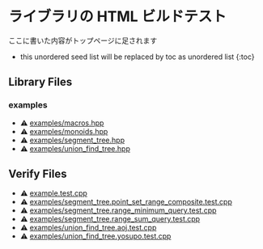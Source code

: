 <!-- mathjax config similar to math.stackexchange -->
<script type="text/javascript" async
  src="https://cdnjs.cloudflare.com/ajax/libs/mathjax/2.7.5/MathJax.js?config=TeX-MML-AM_CHTML">
</script>
<script type="text/x-mathjax-config">
  MathJax.Hub.Config({
    TeX: { equationNumbers: { autoNumber: "AMS" }},
    tex2jax: {
      inlineMath: [ ['$','$'] ],
      processEscapes: true
    },
    "HTML-CSS": { matchFontHeight: false },
    displayAlign: "left",
    displayIndent: "2em"
  });
</script>

<script type="text/javascript" src="https://cdnjs.cloudflare.com/ajax/libs/jquery/3.4.1/jquery.min.js"></script>
<script src="https://cdn.jsdelivr.net/npm/jquery-balloon-js@1.1.2/jquery.balloon.min.js" integrity="sha256-ZEYs9VrgAeNuPvs15E39OsyOJaIkXEEt10fzxJ20+2I=" crossorigin="anonymous"></script>
<script type="text/javascript" src="assets/js/copy-button.js"></script>
<link rel="stylesheet" href="assets/css/copy-button.css" />


# ライブラリの HTML ビルドテスト

ここに書いた内容がトップページに足されます

* this unordered seed list will be replaced by toc as unordered list
{:toc}

## Library Files
### examples
* :warning: [examples/macros.hpp](library/examples/macros.hpp.html)
* :warning: [examples/monoids.hpp](library/examples/monoids.hpp.html)
* :warning: [examples/segment_tree.hpp](library/examples/segment_tree.hpp.html)
* :warning: [examples/union_find_tree.hpp](library/examples/union_find_tree.hpp.html)


## Verify Files
* :warning: [example.test.cpp](verify/example.test.cpp.html)
* :warning: [examples/segment_tree.point_set_range_composite.test.cpp](verify/examples/segment_tree.point_set_range_composite.test.cpp.html)
* :warning: [examples/segment_tree.range_minimum_query.test.cpp](verify/examples/segment_tree.range_minimum_query.test.cpp.html)
* :warning: [examples/segment_tree.range_sum_query.test.cpp](verify/examples/segment_tree.range_sum_query.test.cpp.html)
* :warning: [examples/union_find_tree.aoj.test.cpp](verify/examples/union_find_tree.aoj.test.cpp.html)
* :warning: [examples/union_find_tree.yosupo.test.cpp](verify/examples/union_find_tree.yosupo.test.cpp.html)


